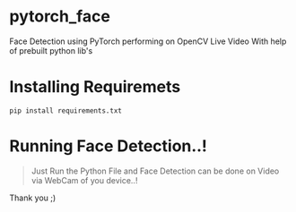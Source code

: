 # pytorch_face
Face Detection using PyTorch performing on OpenCV Live Video With help of prebuilt python lib's


# Installing Requiremets

`pip install requirements.txt`

# Running Face Detection..!

> Just Run the Python File and Face Detection can be done on Video via WebCam of you device..!

Thank you ;)
